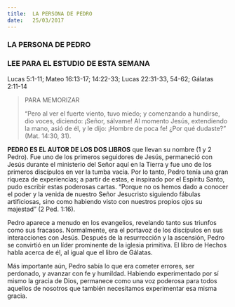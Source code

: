 ```yaml
---
title:  LA PERSONA DE PEDRO
date:   25/03/2017
---
```


### LA PERSONA DE PEDRO

### LEE PARA EL ESTUDIO DE ESTA SEMANA
Lucas 5:1-11; Mateo 16:13-17; 14:22-33; Lucas 22:31-33, 54-62; Gálatas 2:11-14

> <p>PARA MEMORIZAR</p>
> “Pero al ver el fuerte viento, tuvo miedo; y comenzando a hundirse, dio voces, diciendo: ¡Señor, sálvame! Al momento Jesús, extendiendo la mano, asió de él, y le dijo: ¡Hombre de poca fe! ¿Por qué dudaste?” (Mat. 14:30, 31).

**PEDRO ES EL AUTOR DE LOS DOS LIBROS** que llevan su nombre (1 y 2 Pedro). Fue uno de los primeros seguidores de Jesús, permaneció con Jesús durante el ministerio del Señor aquí en la Tierra y fue uno de los primeros discípulos en ver la tumba vacía. Por lo tanto, Pedro tenía una gran riqueza de experiencias; a partir de estas, e inspirado por el Espíritu Santo, pudo escribir estas poderosas cartas. “Porque no os hemos dado a conocer el poder y la venida de nuestro Señor Jesucristo siguiendo fábulas artificiosas, sino como habiendo visto con nuestros propios ojos su majestad” (2 Ped. 1:16).

Pedro aparece a menudo en los evangelios, revelando tanto sus triunfos como sus fracasos. Normalmente, era el portavoz de los discípulos en sus interacciones con Jesús. Después de la resurrección y la ascensión, Pedro se convirtió en un líder prominente de la iglesia primitiva. El libro de Hechos habla acerca de él, al igual que el libro de Gálatas.

Más importante aún, Pedro sabía lo que era cometer errores, ser perdonado, y avanzar con fe y humildad. Habiendo experimentado por sí mismo la gracia de Dios, permanece como una voz poderosa para todos aquellos de nosotros que también necesitamos experimentar esa misma gracia.